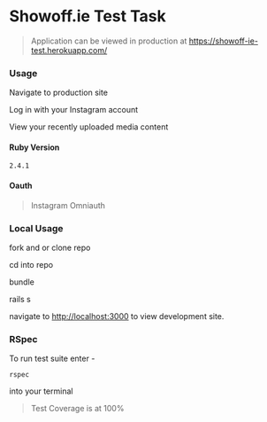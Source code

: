 # Showoff.ie Test Task

>Application can be viewed in production at <https://showoff-ie-test.herokuapp.com/>

### Usage

Navigate to production site

Log in with your Instagram account

View your recently uploaded media content
  
  

#### Ruby Version

`2.4.1`

#### Oauth

>Instagram Omniauth

### Local Usage


fork and or clone repo

cd into repo

bundle

rails s

navigate to <http://localhost:3000> to view development site.


### RSpec

To run test suite enter -

`rspec`

into your terminal

>Test Coverage is at 100%

### 
